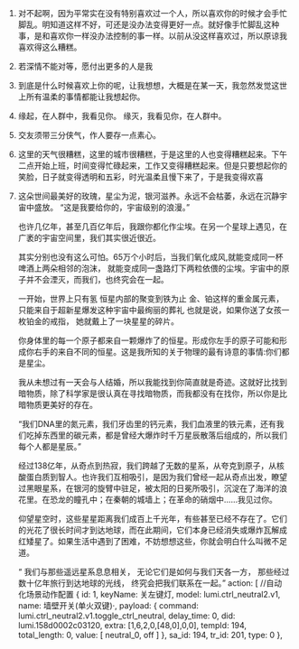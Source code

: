 1. 对不起啊，因为平常实在没有特别喜欢过一个人，所以喜欢你的时候才会手忙脚乱。明知道这样不好，可还是没办法变得更好一点。就好像手忙脚乱这种事，是和喜欢你一样没办法控制的事一样。以前从没这样喜欢过，所以原谅我喜欢得这么糟糕。
2. 若深情不能对等，愿付出更多的人是我
3. 到底是什么时候喜欢上你的呢，让我想想，大概是在某一天，我忽然发觉这世上所有温柔的事情都能让我想起你。
4. 缘起，在人群中，我看见你。 缘灭，我看见你，在人群中。
5. 交友须带三分侠气，作人要存一点素心。
6. 这里的天气很糟糕，这里的城市很糟糕，于是这里的人也变得糟糕起来。下午二点开始上班，时间变得忙碌起来，工作又变得糟糕起来。但是只要想起你的笑脸，日子就变得透明和五彩，时光温柔且慢下来了，于是我变得欢喜
7. 
    这朵世间最美好的玫瑰，星尘为泥，银河滋养。永远不会枯萎，永远在沉静宇宙中盛放。
    “这是我要给你的，宇宙级别的浪漫。”

    也许几亿年，甚至几百亿年后，我跟你都化作尘埃。在另一个星球上遇见，在广袤的宇宙空间里，我们其实很近很近。

    其实分别也没有这么可怕。65万个小时后，当我们氧化成风,就能变成同一杯啤酒上两朵相邻的泡沫，
    就能变成同一盏路灯下两粒依偎的尘埃。宇宙中的原子并不会湮灭，而我们，也终究会在一起。

    一开始，世界上只有氢
    恒星内部的聚变到铁为止
    金、铂这样的重金属元素，只能来自于超新星爆发这种宇宙中最绚丽的葬礼
    也就是说，如果你送了女孩一枚铂金的戒指，
    她就戴上了一块星星的碎片。

    你身体里的每一个原子都来自一颗爆炸了的恒星。形成你左手的原子可能和形成你右手的来自不同的恒星。这是我所知的关于物理的最有诗意的事情:你们都是星尘。

    我从未想过有一天会与人结婚，所以我能找到你简直就是奇迹。这就好比找到暗物质，除了科学家是很认真在寻找暗物质，而我都没有在找你，所以你是比暗物质更美好的存在。

    “我们DNA里的氮元素，我们牙齿里的钙元素，我们血液里的铁元素，还有我们吃掉东西里的碳元素，都是曾经大爆炸时千万星辰散落后组成的，所以我们每个人都是星辰。” ​​​

    经过138亿年，从奇点到热寂，我们跨越了无数的星系，从夸克到原子，从核酸蛋白质到智人。也许我们互相吸引，是因为我们曾经一起从奇点出发，瞭望过黑眼星系，在银河的旋臂中驻足，被太阳的日冕所吸引，沉淀在了海洋的浪花里。在恐龙的瞳孔中；在秦朝的城墙上；在革命的硝烟中......我见过你。

    仰望星空时，这些星星距离我们成百上千光年，有些甚至已经不存在了。它们的光花了很长时间才到达地球，而在此期间，它们本身已经消失或爆炸瓦解成红矮星了。如果生活中遇到了困难，不妨想想这些，你就会明白什么叫微不足道。

    “ 我们与那些遥远星系息息相关，
    无论它们是如何与我们天各一方，
    那些经过数十亿年旅行到达地球的光线，
    终究会把我们联系在一起。”
action: [ //自动化场景动作配置
{
    id: 1,
    keyName: 关左键灯,
    model: lumi.ctrl_neutral2.v1,
    name: 墙壁开关(单火双键)·,
    payload: {
        command: lumi.ctrl_neutral2.v1.toggle_ctrl_neutral,
        delay_time: 0,
        did: lumi.158d0002c03120,
        extra: [1,6,2,0,[48,0],0,0],
        tempId: 194,
        total_length: 0,
        value: [
            neutral_0,
            off
        ]
    },
    sa_id: 194,
    tr_id: 201,
    type: 0
},